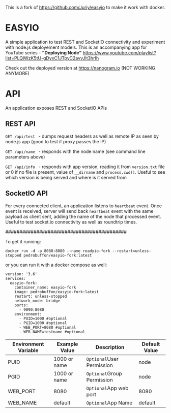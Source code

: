 This is a fork of https://github.com/Juriy/easyio to make it work with docker.

# EASYIO
A simple application to test REST and SocketIO connectivity and experiment with node.js deployement models. This is an accompanying app 
for YouTube series - **"Deploying Node"** https://www.youtube.com/playlist?list=PLQlWzK5tU-gDyxC1JTpyC2avvJlt3hrIh

Check out the deployed version at https://nanogram.io (NOT WORKING ANYMORE)

# API
An application exposes REST and SocketIO APIs

## REST API

`GET /api/test ` - dumps request headers as well as remote IP as seen by node.js app (good to test if proxy passes the IP)

`GET /api/name ` - responds with the node name (see command line parameters above)

`GET /api/info ` - responds with app version, reading it from `version.txt` file or 0 if no file is present, value of `__dirname` and `process.cwd()`. Useful to see which version is being served and where is it served from

## SocketIO API
For every connected client, an application listens to `heartbeat` event. Once event is received, server will send back `heartbeat` event with the same payload as client sent, adding the name of the node that processed event. Useful to test socket.io connectivity as well as roundtrip times.

###########################################
<p>To get it running:

``` docker run -d -p 8080:8080 --name readyio-fork --restart=unless-stopped pedrobuffon/easyio-fork:latest ```

<p>or you can run it with a docker compose as well:

```
version: '3.6'
services:
  easyio-fork:
    container_name: easyio-fork
    image: pedrobuffon/easyio-fork:latest
    restart: unless-stopped
    network_mode: bridge
    ports:
      - 9090:8080
    environment:
      - PUID=1000 #optional
      - PGID=1000 #optional
      - WEB_PORT=8080 #optional
      - WEB_NAME=testname #optional
```
<table>
    <thead>
    <tr>
    <th>Environment Variable</th>
    <th>Example Value</th>
    <th>Description</th>
    <th>Default Value</th>
    </tr>
    </thead>
    <tbody>
    <tr>
    <td>PUID</td>
    <td>1000 or name</td>
    <td><code>Optional</code>User Permission</td>
    <td>node</td>
    </tr>
    <tr>
    <td>PGID</td>
    <td>1000 or name</td>
    <td><code>Optional</code>Group Permission</td>
    <td>node</td>
    </tr>
    <tr>
    <td>WEB_PORT</td>
    <td>8080</td>
    <td><code>Optional</code>App web port</td>
    <td>8080</td>
    </tr>
    <tr>
    <td>WEB_NAME</td>
    <td>default</td>
    <td><code>Optional</code>App Name</td>
    <td>default</td>
    </tr>
    </tbody>
    </table>